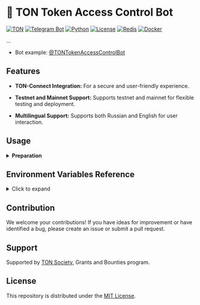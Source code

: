 # 🤖 TON Token Access Control Bot

[![TON](https://img.shields.io/badge/TON-grey?logo=TON&logoColor=40AEF0)](https://ton.org)
[![Telegram Bot](https://img.shields.io/badge/Bot-grey?logo=telegram)](https://core.telegram.org/bots)
[![Python](https://img.shields.io/badge/Python-3.10-blue.svg)](https://www.python.org/downloads/release/python-3100/)
[![License](https://img.shields.io/github/license/nessshon/token-access-control-bot)](https://github.com/nessshon/token-access-control-bot/blob/main/LICENSE)
[![Redis](https://img.shields.io/badge/Redis-Yes?logo=redis&color=white)](https://redis.io/)
[![Docker](https://img.shields.io/badge/Docker-blue?logo=docker&logoColor=white)](https://www.docker.com/)

...

* Bot example: [@TONTokenAccessControlBot](https://t.me/TONTokenAccessControlBot)

## Features

* **TON-Connect Integration:** For a secure and user-friendly experience.

* **Testnet and Mainnet Support:** Supports testnet and mainnet for flexible testing and deployment.

* **Multilingual Support:** Supports both Russian and English for user interaction.

## Usage

<details>
<summary><b>Preparation</b></summary>

1. Create a private group and/or channel.

2. Create a bot via [@BotFather](https://t.me/BotFather) and save the `TOKEN` (later referred to as `BOT_TOKEN`).

3. Create an API key on [tonconsole.com](https://tonconsole.com) (later referred to as `TONAPI_KEY`).

4. Obtain a key for TON Connect (Optional, later referred to as `TONAPI_TONCONNECT_KEY`). This key is necessary for the
   proper functioning of TON Connect on the backend under heavy user load. You can get the key by contacting @subden via
   private message. Inform him about your project and the need for this key.

5. If desired, customize the bot's texts in
   the [texts](https://github.com/nessshon/token-access-control-bot/blob/main/app/texts.py) file according to your
   requirements.

6. if desired, add your preferred language
   to [SUPPORTED_LANGUAGES](https://github.com/nessshon/token-access-control-bot/blob/main/app/texts.py#L4) and add the
   corresponding codes to [TEXT_BUTTONS](https://github.com/nessshon/token-access-control-bot/blob/main/app/texts.py#L9)
   and [TEXT_MESSAGES](https://github.com/nessshon/token-access-control-bot/blob/main/app/texts.py#L54).

7. Clone the repository:

    ```bash
    git clone https://github.com/nessshon/token-access-control-bot.git
    ```

8. Navigate to the bot directory:

    ```bash
    cd token-access-control-bot
    ```

9. Clone the environment variables file:

   ```bash
   cp .env.example .env
   ```

10. Configure [environment variables](#environment-variables-reference) variables file:

    ```bash
    nano .env
    ```

11. Install Docker and Docker Compose:

    ```bash
    sudo apt install docker.io && docker-compose -y
    ```

12. Run the bot in a Docker container:

    ```bash
    docker-compose up --build
    ```

13. Start the bot with the command `/start`, choose the language, and authenticate using TON Connect.

14. Access the admin panel with the command `/admin` and add the token.

15. Add the bot to your private chat, ensuring you grant permissions to add administrators. After that, the bot will
    prompt you to add the chat to the database for monitoring.

16. You're all set!

</details>

## Environment Variables Reference

<details>
<summary>Click to expand</summary>

Here's a comprehensive reference guide for the environment variables used in the project:

| Variable                                  | Type   | Description                                                                                                                                                                                                                   | Example                                                                                   |
|-------------------------------------------|--------|-------------------------------------------------------------------------------------------------------------------------------------------------------------------------------------------------------------------------------|-------------------------------------------------------------------------------------------|
| `BOT_TOKEN`                               | `str`  | Bot token obtained from [@BotFather](https://t.me/BotFather)                                                                                                                                                                  | `123456:qweRTY`                                                                           | 
| `BOT_DEV_ID`                              | `int`  | User ID of the bot developer, obtain it from [my_id_bot](https://t.me/my_id_bot)                                                                                                                                              | `123456789`                                                                               |
| `BOT_ADMIN_ID`                            | `int`  | User ID of the bot admin, obtain it from [my_id_bot](https://t.me/my_id_bot)                                                                                                                                                  | `123456789`                                                                               |
| `IS_TESTNET`                              | `bool` | Set to `True` for TON testnet or `False` for mainnet                                                                                                                                                                          | `False`                                                                                   |
| `MANIFEST_URL`                            | `str`  | URL of the bot's manifest file                                                                                                                                                                                                | `https://github.com/nessshon/token-access-control-bot/blob/main/tonconnect-manifest.json` |
| `TONAPI_KEY`                              | `str`  | API key for TONAPI, obtain it from [tonconsole.com](https://tonconsole.com)                                                                                                                                                   | `AE33E...3FYQ`                                                                            |
| `TONAPI_TONCONNECT_KEY`                   | `str`  | API key for TON Connect (optional), obtain it by contacting [@subden](https://t.me/subden)                                                                                                                                    | `587d4...5a71`                                                                            |
| `SCHEDULER_CHECK_CHAT_MEMBERS_INTERVAL`   | `int`  | Interval (minutes) for checking chat members (1-5 minutes is acceptable)                                                                                                                                                      | `587d4...5a71`                                                                            |
| `SCHEDULER_UPDATE_TOKEN_HOLDERS_INTERVAL` | `int`  | Interval (minutes) for updating token holders (adjust value by Jetton holders or NFT elements. Every 1000 tokens or holders equals 1-2 seconds. For instance, for collections with 30k or fewer elements, set the value to 1) | `587d4...5a71`                                                                            |
| `REDIS_HOST`                              | `str`  | Hostname or IP address of the Redis server (set `redis` if you don't have your own Redis server)                                                                                                                              | `redis`                                                                                   |
| `REDIS_PORT`                              | `int`  | Port number of the Redis server (set `6379` if you don't have your own Redis server)                                                                                                                                          | `6379`                                                                                    |
| `REDIS_DB`                                | `int`  | Redis database number (set `0` if you don't have your own Redis server)                                                                                                                                                       | `0`                                                                                       |

</details>

## Contribution

We welcome your contributions! If you have ideas for improvement or have identified a bug, please create an issue or
submit a pull request.

## Support

Supported by [TON Society](https://github.com/ton-society/grants-and-bounties), Grants and Bounties program.

## License

This repository is distributed under
the [MIT License](https://github.com/nessshon/token-access-control-bot/blob/main/LICENSE).
